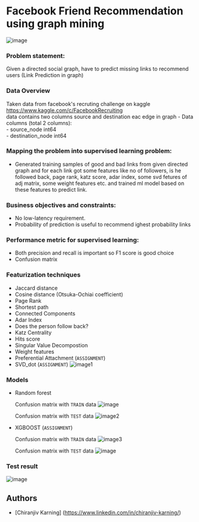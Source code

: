# Facebook Friend Recommendation using graph mining


![image](https://drive.google.com/uc?export=view&id=1RW-TuP7bJY-dcURwCmx4MNHFgWB2uoiJ)


  
### Problem statement: 
Given a directed social graph, have to predict missing links to recommend users (Link Prediction in graph)

### Data Overview
Taken data from facebook's recruting challenge on kaggle https://www.kaggle.com/c/FacebookRecruiting  
data contains two columns source and destination eac edge in graph 
    - Data columns (total 2 columns):  
    - source_node         int64  
    - destination_node    int64  

### Mapping the problem into supervised learning problem:
- Generated training samples of good and bad links from given directed graph and for each link got some features like no of followers, is he followed back, page rank, katz score, adar index, some svd fetures of adj matrix, some weight features etc. and trained ml model based on these features to predict link. 

### Business objectives and constraints:  
- No low-latency requirement.
- Probability of prediction is useful to recommend ighest probability links

### Performance metric for supervised learning:  
- Both precision and recall is important so F1 score is good choice
- Confusion matrix

### Featurization techniques
- Jaccard distance
- Cosine distance (Otsuka-Ochiai coefficient)
- Page Rank
- Shortest path
- Connected Components
- Adar Index
- Does the person follow back?
- Katz Centrality
- Hits score
- Singular Value Decompostion
- Weight features
- Preferential Attachment (``ASSIGNMENT``)
- SVD_dot (``ASSIGNMENT``)
![image1](https://drive.google.com/uc?export=view&id=1u4fb0Za2v3_E2Hdw4G8w_MJVuzTxCJ4X)

### Models
- Random forest

    Confusion matrix with `TRAIN` data
    ![image](https://drive.google.com/uc?export=view&id=169SA8mYnt56vPN_CqAp5dT3JPI0xaoGA)

    Confusion matrix with `TEST` data
    ![image2](https://drive.google.com/uc?export=view&id=1mvkWBM2j-DYLwJBFjsMy0twj2nP7EZLQ)

- XGBOOST (``ASSIGNMENT``)

    Confusion matrix with `TRAIN` data
    ![image3](https://drive.google.com/uc?export=view&id=18TtClD7xivpcGmCfgdq43RQU0EqAWFf1)

    Confusion matrix with `TEST` data
    ![image](https://drive.google.com/uc?export=view&id=178K0bsNnJ0wOwiIK0ak0CGtx_cq4DGme)

### Test result
![image](https://drive.google.com/drive/folders/1zdq-iN9gph-KS77SHEev0BnG31wG5F6k)


## Authors

- [Chiranjiv Karning] (https://www.linkedin.com/in/chiranjiv-karning/)
